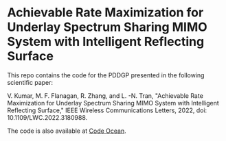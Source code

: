 # Achievable Rate Maximization for Underlay Spectrum Sharing MIMO System with Intelligent Reflecting Surface

This repo contains the code for the PDDGP presented in the following scientific paper:

V. Kumar, M. F. Flanagan, R. Zhang, and L. -N. Tran, "Achievable Rate Maximization for Underlay Spectrum Sharing MIMO System with Intelligent Reflecting Surface," IEEE Wireless Communications Letters, 2022, doi: 10.1109/LWC.2022.3180988.

The code is also available at [Code Ocean](https://codeocean.com/capsule/3345592/tree/v1).

